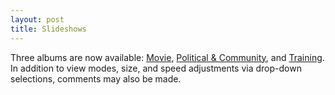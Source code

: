 ```yaml
---
layout: post
title: Slideshows
---
```


Three albums are now available: [Movie](https://www.keepandshare.com/photo4/17054/motion-picture?ifr=y), [Political & Community](https://www.keepandshare.com/photo4/17059/political-community-events?ifr=y), and [Training](https://www.keepandshare.com/photo4/17060/training?ifr=y). In addition to view modes, size, and speed adjustments via drop-down selections, comments may also be made.